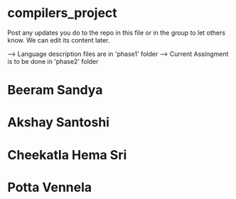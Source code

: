 # compilers_project

Post any updates you do to the repo in this file or in the group to let others know. We can edit its content later.

--> Language description files are in 'phase1' folder
--> Current Assingment is to be done in 'phase2' folder

# Beeram Sandya
# Akshay Santoshi
# Cheekatla Hema Sri
# Potta Vennela
